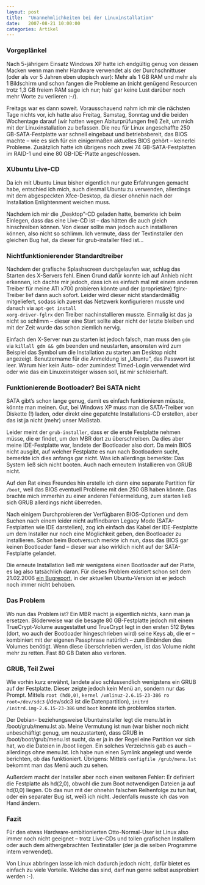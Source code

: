 ```yaml
---
layout: post
title:  "Unannehmlichkeiten bei der Linuxinstallation"
date:   2007-08-21 10:00:00
categories: Artikel
---
```




<h3>Vorgeplänkel</h3>

<p>
Nach 5-jährigem Einsatz Windows XP hatte ich endgültig genug von dessen Macken
wenn man mehr Hardware verwendet als der Durchschnittuser (oder als vor 5
Jahren eben utopisch war): Mehr als 1 GB RAM und mehr als 1 Bildschirm und
schon fangen die Probleme an (nicht genügend Resourcen trotz 1,3 GB freiem RAM
sage ich nur; hab’ gar keine Lust darüber noch mehr Worte zu verlieren :-/).
</p>

<p>
Freitags war es dann soweit. Vorausschauend nahm ich mir die nächsten Tage
nichts vor, ich hatte also Freitag, Samstag, Sonntag und die beiden Wochentage
darauf (wir hatten wegen Abiturprüfungen frei) Zeit, um mich mit der
Linuxinstallation zu befassen. Die neu für Linux angeschaffte 250
GB-SATA-Festplatte war schnell eingebaut und betriebsbereit, das BIOS machte –
wie es sich für ein einigermaßen aktuelles BIOS gehört – keinerlei Probleme.
Zusätzlich hatte ich übrigens noch zwei 74 GB-SATA-Festplatten im RAID-1 und
eine 80 GB-IDE-Platte angeschlossen.
</p>

<h3>XUbuntu Live-CD</h3>

<p>
Da ich mit Ubuntu Linux bisher eigentlich nur gute Erfahrungen gemacht habe,
entschied ich mich, auch diesmal Ubuntu zu verwenden, allerdings mit dem
abgespeckten Xfce-Desktop, da dieser ohnehin nach der Installation
Enlightenment weichen muss.
</p>

<p>
Nachdem ich mir die „Desktop”-CD geladen hatte, bemerkte ich beim Einlegen,
dass das eine Live-CD ist – das hätten die auch gleich hinschreiben können. Von
dieser sollte man jedoch auch installieren können, also nicht so schlimm. Ich
vermute, dass der Textinstaller den gleichen Bug hat, da dieser für
grub-installer filed ist…
</p>

<h3>Nichtfunktionierender Standardtreiber</h3>

<p>
Nachdem der grafische Splashscreen durchgelaufen war, schlug das Starten des
X-Servers fehl. Einen Grund dafür konnte ich auf Anhieb nicht erkennen, ich
dachte mir jedoch, dass ich es einfach mal mit einem anderen Treiber für meine
ATI x700 probieren könnte und der (proprietäre) fglrx-Treiber lief dann auch
sofort. Leider wird dieser nicht standardmäßig mitgeliefert, sodass ich zuerst
das Netzwerk konfigurieren musste und danach via <code>apt-get install
xorg-driver-fglrx</code> den Treiber nachinstallieren musste. Einmalig ist das
ja nicht so schlimm – dieser eine Start sollte aber nicht der letzte bleiben
und mit der Zeit wurde das schon ziemlich nervig.
</p>

<p>
Einfach den X-Server nun zu starten ist jedoch falsch, man muss den
<code>gdm</code> via <code>killall gdm &amp;&amp; gdm</code> beenden und
neustarten, ansonsten wird zum Beispiel das Symbol um die Installation zu
starten am Desktop nicht angezeigt. Benutzername für die Anmeldung ist
„Ubuntu”, das Passwort ist leer. Warum hier kein Auto- oder zumindest
Timed-Login verwendet wird oder wie das ein Linuxeinsteiger wissen soll, ist
mir schleierhaft.
</p>

<h3>Funktionierende Bootloader? Bei SATA nicht</h3>

<p>
SATA gibt’s schon lange genug, damit es einfach funktionieren müsste, könnte
man meinen. Gut, bei Windows XP muss man die SATA-Treiber von Diskette (!)
laden, oder direkt eine gepatchte Installations-CD erstellen, aber das ist ja
nicht (mehr) unser Maßstab.
</p>

<p>
Leider meint der <code>grub-installer</code>, dass er die erste Festplatte
nehmen müsse, die er findet, um den MBR dort zu überschreiben. Da dies aber
meine IDE-Festplatte war, landete der Bootloader also dort. Da mein BIOS nicht
ausgibt, auf welcher Festplatte es nun nach Bootloadern sucht, bemerkte ich
dies anfangs gar nicht. Was ich allerdings bemerkte: Das System ließ sich nicht
booten. Auch nach erneutem Installieren von GRUB nicht.
</p>

<p>
Auf den Rat eines Freundes hin erstelle ich dann eine separate Partition für
<code>/boot</code>, weil das BIOS eventuell Probleme mit den 250 GB haben
könnte. Das brachte mich immerhin zu einer anderen Fehlermeldung, zum starten
ließ sich GRUB allerdings nicht überreden.
</p>

<p>
Nach einigem Durchprobieren der Verfügbaren BIOS-Optionen und dem Suchen nach
einem leider nicht auffindbaren Legacy Mode (SATA-Festplatten wie IDE
darstellen), zog ich einfach das Kabel der IDE-Festplatte um dem Installer nur
noch eine Möglichkeit geben, den Bootloader zu installieren. Schon beim
Bootversuch merkte ich nun, dass das BIOS gar keinen Bootloader fand – dieser
war also wirklich nicht auf der SATA-Festplatte gelandet.
</p>

<p>
Die erneute Installation ließ mir wenigstens einen Bootloader auf der Platte,
es lag also tatsächlich daran. Für dieses Problem existiert schon seit dem
21.02.2006 <a
href="https://launchpad.net/distros/ubuntu/+source/grub-installer/+bug/32357"
title="Bugreport">ein Bugreport</a>, in der aktuellen Ubuntu-Version ist er
jedoch noch immer nicht behoben.
</p>

<h3>Das Problem</h3>

<p>
Wo nun das Problem ist? Ein MBR macht ja eigentlich nichts, kann man ja
ersetzen. Blöderweise war die besagte 80 GB-Festplatte jedoch mit einem
TrueCrypt-Volume ausgestattet und TrueCrypt legt in den ersten 512 Bytes (dort,
wo auch der Bootloader hingeschrieben wird) seine Keys ab, die er – kombiniert
mit der eigenen Passphrase natürlich – zum Einbinden des Volumes benötigt. Wenn
diese überschrieben werden, ist das Volume nicht mehr zu retten. Fast 80 GB
Daten also verloren.
</p>

<h3>GRUB, Teil Zwei</h3>

<p>
Wie vorhin kurz erwähnt, landete also schlussendlich wenigstens ein GRUB auf
der Festplatte. Dieser zeigte jedoch kein Menü an, sondern nur das Prompt.
Mittels <code>root (hd0,0)</code>, <code>kernel /vmlinuz-2.6.15-23-386 ro
root=/dev/sdc3</code> (/dev/sdc3 ist die Datenpartition), <code>initrd
/initrd.img-2.6.15-23-386</code> und <code>boot</code> konnte ich problemlos
starten.
</p>

<p>
Der Debian- beziehungsweise Ubuntuinstaller legt die menu.lst in
/boot/grub/menu.lst ab. Meine Vermutung ist nun (war bisher noch nicht
unbeschäftigt genug, um neuzustarten), dass GRUB in /boot/boot/grub/menu.lst
sucht, da er ja in der Regel eine Partition vor sich hat, wo die Dateien in
/boot liegen. Ein solches Verzeichnis gab es auch – allerdings ohne menu.lst.
Ich habe nun einen Symlink angelegt und werde berichten, ob das funktioniert.
Übrigens: Mittels <code>configfile /grub/menu.lst</code> bekommt man das Menü
auch zu sehen.
</p>

<p>
Außerdem macht der Installer aber noch einen weiteren Fehler: Er definiert die
Festplatte als hd(2,0), obwohl die zum Boot notwendigen Dateien ja auf hd(0,0)
liegen. Ob das nun mit der ohnehin falschen Reihenfolge zu tun hat, oder ein
separater Bug ist, weiß ich nicht. Jedenfalls musste ich das von Hand ändern.
</p>

<h3>Fazit</h3>

<p>
Für den etwas Hardware-ambitionierten Otto-Normal-User ist Linux also immer
noch nicht geeignet – trotz Live-CDs und tollen grafischen Installern oder auch
dem althergebrachten Textinstaller (der ja die selben Programme intern
verwendet).
</p>

<p>
Von Linux abbringen lasse ich mich dadurch jedoch nicht, dafür bietet es
einfach zu viele Vorteile. Welche das sind, darf nun gerne selbst ausprobiert
werden :-).
</p>
